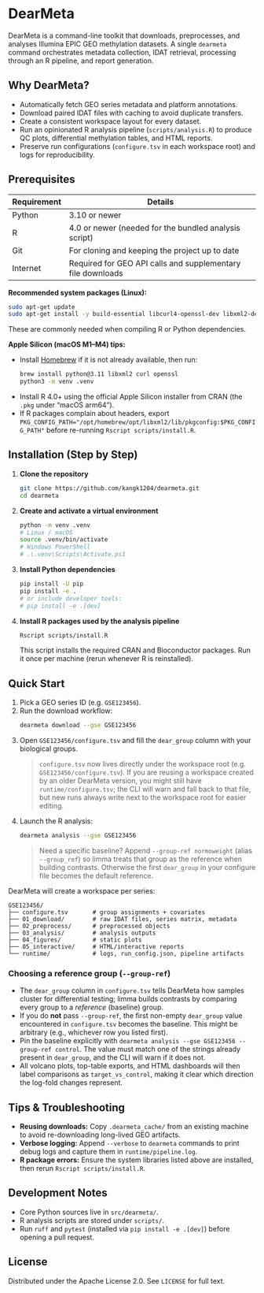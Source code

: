 # DearMeta

DearMeta is a command-line toolkit that downloads, preprocesses, and analyses Illumina EPIC GEO methylation datasets. A single `dearmeta` command orchestrates metadata collection, IDAT retrieval, processing through an R pipeline, and report generation.

## Why DearMeta?
- Automatically fetch GEO series metadata and platform annotations.
- Download paired IDAT files with caching to avoid duplicate transfers.
- Create a consistent workspace layout for every dataset.
- Run an opinionated R analysis pipeline (`scripts/analysis.R`) to produce QC plots, differential methylation tables, and HTML reports.
- Preserve run configurations (`configure.tsv` in each workspace root) and logs for reproducibility.

## Prerequisites

| Requirement | Details |
|-------------|---------|
| Python      | 3.10 or newer |
| R           | 4.0 or newer (needed for the bundled analysis script) |
| Git         | For cloning and keeping the project up to date |
| Internet    | Required for GEO API calls and supplementary file downloads |

**Recommended system packages (Linux):**
```bash
sudo apt-get update
sudo apt-get install -y build-essential libcurl4-openssl-dev libxml2-dev libssl-dev
```
These are commonly needed when compiling R or Python dependencies.

**Apple Silicon (macOS M1–M4) tips:**
- Install [Homebrew](https://brew.sh/) if it is not already available, then run:
  ```bash
  brew install python@3.11 libxml2 curl openssl
  python3 -m venv .venv
  ```
- Install R 4.0+ using the official Apple Silicon installer from CRAN (the `.pkg` under “macOS arm64”).
- If R packages complain about headers, export `PKG_CONFIG_PATH="/opt/homebrew/opt/libxml2/lib/pkgconfig:$PKG_CONFIG_PATH"` before re-running `Rscript scripts/install.R`.

## Installation (Step by Step)

1. **Clone the repository**
   ```bash
   git clone https://github.com/kangk1204/dearmeta.git
   cd dearmeta
   ```

2. **Create and activate a virtual environment**
   ```bash
   python -m venv .venv
   # Linux / macOS
   source .venv/bin/activate
   # Windows PowerShell
   # .\.venv\Scripts\Activate.ps1
   ```

3. **Install Python dependencies**
   ```bash
   pip install -U pip
   pip install -e .
   # or include developer tools:
   # pip install -e .[dev]
   ```

4. **Install R packages used by the analysis pipeline**
   ```bash
   Rscript scripts/install.R
   ```
   This script installs the required CRAN and Bioconductor packages. Run it once per machine (rerun whenever R is reinstalled).

## Quick Start

1. Pick a GEO series ID (e.g. `GSE123456`).
2. Run the download workflow:
   ```bash
   dearmeta download --gse GSE123456
   ```
3. Open `GSE123456/configure.tsv` and fill the `dear_group` column with your biological groups.
   > `configure.tsv` now lives directly under the workspace root (e.g. `GSE123456/configure.tsv`). If you are reusing a workspace created by an older DearMeta version, you might still have `runtime/configure.tsv`; the CLI will warn and fall back to that file, but new runs always write next to the workspace root for easier editing.
4. Launch the R analysis:
   ```bash
   dearmeta analysis --gse GSE123456
   ```
   > Need a specific baseline? Append `--group-ref normoweight` (alias `--group_ref`) so limma treats that group as the reference when building contrasts. Otherwise the first `dear_group` in your configure file becomes the default reference.

DearMeta will create a workspace per series:

```
GSE123456/
├── configure.tsv       # group assignments + covariates
├── 01_download/        # raw IDAT files, series matrix, metadata
├── 02_preprocess/      # preprocessed objects
├── 03_analysis/        # analysis outputs
├── 04_figures/         # static plots
├── 05_interactive/     # HTML/interactive reports
└── runtime/            # logs, run_config.json, pipeline artifacts
```

### Choosing a reference group (`--group-ref`)
- The `dear_group` column in `configure.tsv` tells DearMeta how samples cluster for differential testing; limma builds contrasts by comparing every group to a *reference* (baseline) group.
- If you do **not** pass `--group-ref`, the first non-empty `dear_group` value encountered in `configure.tsv` becomes the baseline. This might be arbitrary (e.g., whichever row you listed first).
- Pin the baseline explicitly with `dearmeta analysis --gse GSE123456 --group-ref control`. The value must match one of the strings already present in `dear_group`, and the CLI will warn if it does not.
- All volcano plots, top-table exports, and HTML dashboards will then label comparisons as `target_vs_control`, making it clear which direction the log-fold changes represent.

## Tips & Troubleshooting
- **Reusing downloads:** Copy `.dearmeta_cache/` from an existing machine to avoid re-downloading long-lived GEO artifacts.
- **Verbose logging:** Append `--verbose` to `dearmeta` commands to print debug logs and capture them in `runtime/pipeline.log`.
- **R package errors:** Ensure the system libraries listed above are installed, then rerun `Rscript scripts/install.R`.

## Development Notes
- Core Python sources live in `src/dearmeta/`.
- R analysis scripts are stored under `scripts/`.
- Run `ruff` and `pytest` (installed via `pip install -e .[dev]`) before opening a pull request.

## License

Distributed under the Apache License 2.0. See `LICENSE` for full text.
